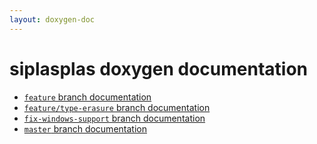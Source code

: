 ```yaml
---
layout: doxygen-doc
---
```



# siplasplas doxygen documentation


 - [`feature` branch documentation]({{site.url}}{{site.baseurl}}/doc/doxygen/feature/)
 - [`feature/type-erasure` branch documentation]({{site.url}}{{site.baseurl}}/doc/doxygen/feature__slash__type-erasure/)
 - [`fix-windows-support` branch documentation]({{site.url}}{{site.baseurl}}/doc/doxygen/fix-windows-support/)
 - [`master` branch documentation]({{site.url}}{{site.baseurl}}/doc/doxygen/master/)